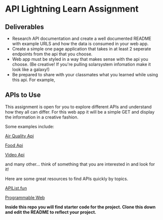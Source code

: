 # API Lightning Learn Assignment

## Deliverables

- Research API documentation and create a well documented README with example URLS and how the data is consumed in your web app.
- Create a simple one page application that takes in at least 2 seperate endpoints from the api that you choose. 
- Web app must be styled in a way that makes sense with the api you choose. (Be creative! If you're pulling solarsystem infomation make it look like a galaxy!) 
- Be prepared to share with your classmates what you learned while using this api. For example, 

## APIs to Use
This assignment is open for you to explore different APIs and understand how they all can differ. For this web app it will be a simple GET and display the information in a creative fashion. 

Some examples include:

[Air Quality Api](https://docs.openaq.org/)

[Food Api](https://spoonacular.com/food-api)

[Video Api](https://developer.vimeo.com/api/start)

and many other... think of something that you are interested in and look for it! 

Here are some great resources to find APIs quickly by topics.

[APIList.fun](https://apilist.fun/)

[Programmable Web](https://www.programmableweb.com/apis/directory)

**Inside this repo you will find starter code for the project. Clone this down and edit the README to reflect your project.**